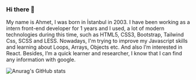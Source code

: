 ### Hi there 👋 

My name is Ahmet, I was born in İstanbul in 2003. I have been working as a intern front-end developer for 1 years and I used, a lot of modern technologies during this time, such as HTML5, CSS3, Bootstrap, Tailwind Css, SCSS and LESS. Nowadays, I'm trying to improve my Javascript skills and learning about Loops, Arrays, Objects etc. And also I’m interested in React. Besides, I’m a quick learner and researcher, I know that I can find any information with google.

![Anurag's GitHub stats](https://github-readme-stats.vercel.app/api?username=acekinci&show_icons=true&theme=radical)

